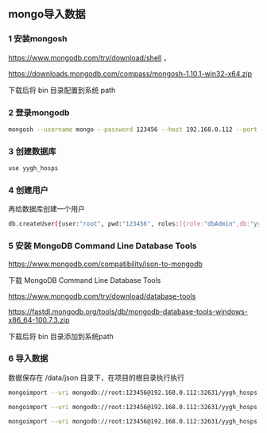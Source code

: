 ## mongo导入数据



### 1 安装mongosh 

https://www.mongodb.com/try/download/shell ，

https://downloads.mongodb.com/compass/mongosh-1.10.1-win32-x64.zip

下载后将 bin 目录配置到系统 path



### 2 登录mongodb

```bash
mongosh --username mongo --password 123456 --host 192.168.0.112 --port 32631 --authenticationDatabase admin
```



### 3 创建数据库

```bash
use yygh_hosps
```



### 4 创建用户

再给数据库创建一个用户

```bash
db.createUser({user:"root", pwd:"123456", roles:[{role:"dbAdmin",db:"yygh_hosps"}]})
```



### 5 安装 MongoDB Command Line Database Tools

https://www.mongodb.com/compatibility/json-to-mongodb

下载 MongoDB Command Line Database Tools

https://www.mongodb.com/try/download/database-tools

https://fastdl.mongodb.org/tools/db/mongodb-database-tools-windows-x86_64-100.7.3.zip

下载后将 bin 目录添加到系统path



### 6 导入数据

数据保存在 /data/json 目录下，在项目的根目录执行执行

```bash
mongoimport --uri mongodb://root:123456@192.168.0.112:32631/yygh_hosps --collection Department --jsonArray data\json\Department.json
```

```bash
mongoimport --uri mongodb://root:123456@192.168.0.112:32631/yygh_hosps --collection Hospital --jsonArray data\json\Hospital.json
```

```bash
mongoimport --uri mongodb://root:123456@192.168.0.112:32631/yygh_hosps --collection Schedule --jsonArray data\json\Schedule.json
```

